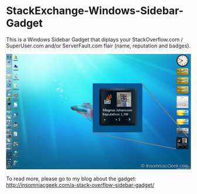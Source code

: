 # StackExchange-Windows-Sidebar-Gadget
This is a Windows Sidebar Gadget that diplays your StackOverflow.com / SuperUser.com and/or ServerFault.com flair (name, reputation and badges).

![Alt text](/ScreenShot.PNG?raw=true "Sidebar Gadget")

To read more, please go to my blog about the gadget:
http://insomniacgeek.com/a-stack-overflow-sidebar-gadget/

